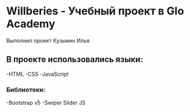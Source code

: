 # Willberies - Учебный проект в Glo Academy
Выполнил проект Кузьмин Илья
## В проекте использовались языки: 
-HTML
-CSS
-JavaScript
### Библиотеки:
-Bootstrap v5
-Swiper Slider JS
